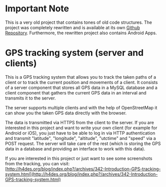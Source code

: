 Important Note
===========

This is a very old project that contains tones of old code structures. The project was completely rewritten and is available at its own [Github Repository](https://github.com/sqall01/chasr-server). Furthermore, the rewritten project also contains Android Apps.

GPS tracking system (server and clients)
===========

This is a GPS tracking system that allows you to track the taken paths of a client or to track the current position and movements of a client. It consists of a server component that stores all GPS data in a MySQL database and a client component that gathers the current GPS data in an interval and transmits it to the server.

The server supports multiple clients and with the help of OpenStreetMap it can show you the taken GPS data directly with the browser.

The data is transmitted via HTTPS from the client to the server. If you are interested in this project and want to write your own client (for example for Android or iOS), you just have to be able to log in via HTTP authentication and transmit "latitude", "longitude", "altitude", "utctime" and "speed" via a POST request. The server will take care of the rest (which is storing the GPS data in a database and providing an interface to work with this data).

If you are interested in this project or just want to see some screenshots from the tracking, you can visit: [http://h4des.org/blog/index.php?/archives/342-Introduction-GPS-tracking-system.html](http://h4des.org/blog/index.php?/archives/342-Introduction-GPS-tracking-system.html)